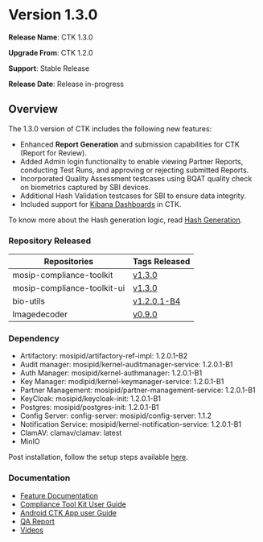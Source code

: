 # Version 1.3.0

**Release Name**: CTK 1.3.0 

**Upgrade From**: CTK 1.2.0

**Support**: Stable Release

**Release Date**: Release in-progress

## Overview

The 1.3.0 version of CTK includes the following new features:

* Enhanced **Report Generation** and submission capabilities for CTK (Report for Review).
* Added Admin login functionality to enable viewing Partner Reports, conducting Test Runs, and approving or rejecting submitted Reports.
* Incorporated Quality Assessment testcases using BQAT quality check on biometrics captured by SBI devices.
* Additional Hash Validation testcases for SBI to ensure data integrity.
* Included support for [Kibana Dashboards](ctk-dashboards-kibana.md) in CTK.

To know more about the Hash generation logic, read [Hash Generation](hash-generation.md).

### Repository Released

| Repositories                 | Tags Released             |
| ---------------------------- | ------------------------- |
| mosip-compliance-toolkit     | [v1.3.0](https://github.com/mosip/mosip-compliance-toolkit/tree/v1.3.0) |
| mosip-compliance-toolkit-ui  | [v1.3.0](https://github.com/mosip/mosip-compliance-toolkit-ui/tree/v1.3.0) |
| bio-utils|    [v1.2.0.1-B4](https://github.com/mosip/bio-utils/tree/v1.2.0.1-B4)  |
| Imagedecoder| [v0.9.0](https://github.com/mosip/imagedecoder/tree/v0.9.0)|

### Dependency

* Artifactory: mosipid/artifactory-ref-impl: 1.2.0.1-B2
* Audit manager: mosipid/kernel-auditmanager-service: 1.2.0.1-B1
* Auth Manager: mosipid/kernel-authmanager: 1.2.0.1-B1
* Key Manager: modipid/kernel-keymanager-service: 1.2.0.1-B1
* Partner Management: mosipid/partner-management-service: 1.2.0.1-B1
* KeyCloak: mosipid/keycloak-init: 1.2.0.1-B1
* Postgres: mosipid/postgres-init: 1.2.0.1-B1
* Config Server: config-server: mosipid/config-server: 1.1.2
* Notification Service: mosipid/kernel-notification-service: 1.2.0.1-B1
* ClamAV: clamav/clamav: latest
* MinIO

Post installation, follow the setup steps available [here](setup-steps-1.3.0.md).

### Documentation

* [Feature Documentation](./)
* [Compliance Tool Kit User Guide](user-guide.md)
* [Android CTK App user Guide](android-user-guide.md)
* [QA Report](test-report-1.3.0.md)
* [Videos](https://www.youtube.com/playlist?list=PLJH-POb\_55z8YYS\_qAk\_QNBQeiQ2VrtZD)
